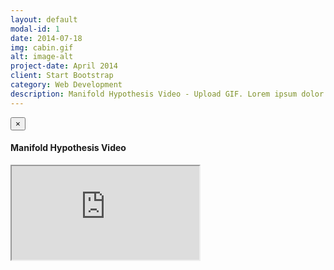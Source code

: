 ```yaml
---
layout: default
modal-id: 1
date: 2014-07-18
img: cabin.gif
alt: image-alt
project-date: April 2014
client: Start Bootstrap
category: Web Development
description: Manifold Hypothesis Video - Upload GIF. Lorem ipsum dolor sit amet, consectetur adipisicing elit. Mollitia neque assumenda ipsam nihil, molestias magnam, recusandae quos quis inventore quisquam velit asperiores, vitae? Reprehenderit soluta, eos quod consequuntur itaque. Nam.
---
```

<div class="modal fade" id="modal1" tabindex="-1" role="dialog" aria-labelledby="modal1-label" aria-hidden="true">
  <div class="modal-dialog">
    <div class="modal-content">
      <div class="modal-header">
        <button type="button" class="close" data-dismiss="modal" aria-hidden="true">&times;</button>
        <h4 class="modal-title" id="modal1-label">Manifold Hypothesis Video</h4>
      </div>
      <div class="modal-body">
        <div class="embed-responsive embed-responsive-16by9">
          <iframe class="embed-responsive-item" src="https://www.youtube.com/embed/9Oz4Dqz1HzY"></iframe>
        </div>
      </div>
    </div>
  </div>
</div>







